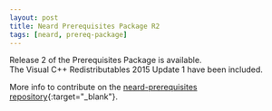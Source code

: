 ```yaml
---
layout: post
title: Neard Prerequisites Package R2
tags: [neard, prereq-package]
---
```


Release 2 of the Prerequisites Package is available.<br />
The Visual C++ Redistributables 2015 Update 1 have been included.

More info to contribute on the [neard-prerequisites repository](https://github.com/crazy-max/neard-prerequisites){:target="_blank"}.